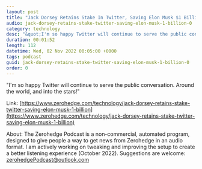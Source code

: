 ```yaml
---
layout: post
title: "Jack Dorsey Retains Stake In Twitter, Saving Elon Musk $1 Billion"
audio: jack-dorsey-retains-stake-twitter-saving-elon-musk-1-billion-0
category: technology
desc: "&quot;I'm so happy Twitter will continue to serve the public conversation. Around the world, and into the stars!&quot;"
duration: 00:01:52
length: 112
datetime: Wed, 02 Nov 2022 00:05:00 +0000
tags: podcast
guid: jack-dorsey-retains-stake-twitter-saving-elon-musk-1-billion-0
order: 0
---
```

&quot;I'm so happy Twitter will continue to serve the public conversation. Around the world, and into the stars!&quot;

Link: [https://www.zerohedge.com/technology/jack-dorsey-retains-stake-twitter-saving-elon-musk-1-billion](https://www.zerohedge.com/technology/jack-dorsey-retains-stake-twitter-saving-elon-musk-1-billion)

About: The Zerohedge Podcast is a non-commercial, automated program, designed to give people a way to get news from Zerohedge in an audio format.  I am actively working on tweaking and improving the setup to create a better listening experience (October 2022).  Suggestions are welcome: [zerohedgePodcast@outlook.com](mailto:zerohedgePodcast@outlook.com)
